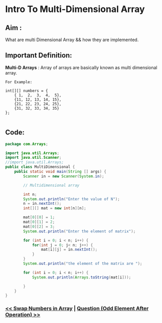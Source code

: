 
# Intro To Multi-Dimensional Array

## Aim :

What are multi Dimensional Array && how they are implemented.


## Important Definition:

**Multi-D Arrays** : Array of arrays are basically known as multi dimensional array.
```
For Example:

int[][] numbers = {
    { 1,  2,  3,  4,  5},
    {11, 12, 13, 14, 15},
    {21, 22, 23, 24, 25},
    {31, 32, 33, 34, 35}
};


```
## Code:

```Java
package com.Arrays;

import java.util.Arrays;
import java.util.Scanner;
//import java.util.Arrays;
public class MultiDimensional {
    public static void main(String [] args) {
        Scanner in = new Scanner(System.in);

        // Multidimensional array

        int n;
        System.out.println("Enter the value of N");
        n = in.nextInt();
        int[][] mat = new int[n][n];

        mat[0][0] = 1;
        mat[0][1] = 2;
        mat[0][2] = 3;
        System.out.println("Enter the element of matrix");

        for (int i = 0; i < n; i++) {
            for(int j = 0; j< n; j++) {
                mat[i][j] = in.nextInt();
            }
        }
        System.out.println("the element of the matrix are ");

        for (int i = 0; i < n; i++) {
            System.out.println(Arrays.toString(mat[i]));

        }
    }
}
```
### [<< Swap Numbers in Array](./SwapIndexes.md) | [Question (Odd Element After Operation) >>](./OddElementAfterOperation.md)